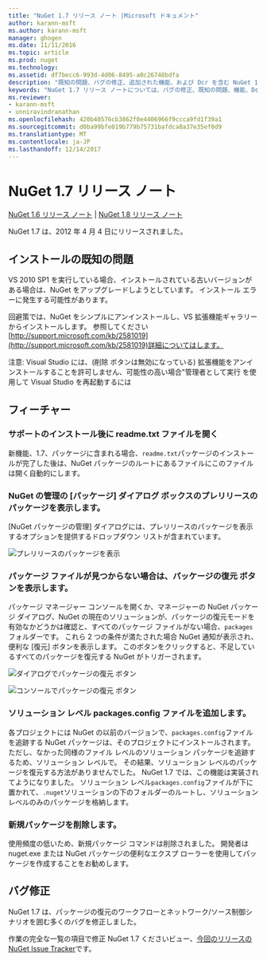 ```yaml
---
title: "NuGet 1.7 リリース ノート |Microsoft ドキュメント"
author: karann-msft
ms.author: karann-msft
manager: ghogen
ms.date: 11/11/2016
ms.topic: article
ms.prod: nuget
ms.technology: 
ms.assetid: df7becc6-993d-4d06-8495-a0c26748bdfa
description: "既知の問題、バグの修正、追加された機能、および Dcr を含む NuGet 1.7 リリース ノートです。"
keywords: "NuGet 1.7 リリース ノートについては、バグの修正、既知の問題、機能、Dcr を追加します。"
ms.reviewer:
- karann-msft
- unniravindranathan
ms.openlocfilehash: 420b40576cb3862f0e4406966f9ccca9fd1f39a1
ms.sourcegitcommit: d0ba99bfe019b779b75731bafdca8a37e35ef0d9
ms.translationtype: MT
ms.contentlocale: ja-JP
ms.lasthandoff: 12/14/2017
---
```

# <a name="nuget-17-release-notes"></a>NuGet 1.7 リリース ノート

[NuGet 1.6 リリース ノート](../release-notes/nuget-1.6.md) | [NuGet 1.8 リリース ノート](../release-notes/nuget-1.8.md)

NuGet 1.7 は、2012 年 4 月 4 日にリリースされました。

## <a name="known-installation-issue"></a>インストールの既知の問題
VS 2010 SP1 を実行している場合、インストールされている古いバージョンがある場合は、NuGet をアップグレードしようとしています。 インストール エラーに発生する可能性があります。

回避策では、NuGet をシンプルにアンインストールし、VS 拡張機能ギャラリーからインストールします。  参照してください[http://support.microsoft.com/kb/2581019](http://support.microsoft.com/kb/2581019)詳細についてはします。

注意: Visual Studio には、(削除 ボタンは無効になっている) 拡張機能をアンインストールすることを許可しません、可能性の高い場合"管理者として実行 を使用して Visual Studio を再起動するには

## <a name="features"></a>フィーチャー

### <a name="support-opening-readmetxt-file-after-installation"></a>サポートのインストール後に readme.txt ファイルを開く
新機能、1.7、パッケージに含まれる場合、`readme.txt`パッケージのインストールが完了した後は、NuGet パッケージのルートにあるファイルにこのファイルは開く自動的にします。

### <a name="show-prerelease-packages-in-the-manage-nuget-packages-dialog"></a>NuGet の管理の [パッケージ] ダイアログ ボックスのプレリリースのパッケージを表示します。
[NuGet パッケージの管理] ダイアログには、プレリリースのパッケージを表示するオプションを提供するドロップダウン リストが含まれています。

![プレリリースのパッケージを表示](./media/prerelease-dropdown.png)

### <a name="show-package-restore-button-when-package-files-are-missing"></a>パッケージ ファイルが見つからない場合は、パッケージの復元 ボタンを表示します。
パッケージ マネージャー コンソールを開くか、マネージャーの NuGet パッケージ ダイアログ、NuGet の現在のソリューションが、パッケージの復元モードを有効なかどうかは確認と、すべてのパッケージ ファイルがない場合、`packages`フォルダーです。 これら 2 つの条件が満たされた場合 NuGet 通知が表示され、便利な [復元] ボタンを表示します。 このボタンをクリックすると、不足しているすべてのパッケージを復元する NuGet がトリガーされます。

![ダイアログでパッケージの復元 ボタン](./media/packagerestore-dialog.png)

![コンソールでパッケージの復元 ボタン](./media/packagerestore-console.png)

### <a name="add-solution-level-packagesconfig-file"></a>ソリューション レベル packages.config ファイルを追加します。
各プロジェクトには NuGet の以前のバージョンで、`packages.config`ファイルを追跡する NuGet パッケージは、そのプロジェクトにインストールされます。 ただし、なかった同様のファイル レベルのソリューション パッケージを追跡するため、ソリューション レベルで。 その結果、ソリューション レベルのパッケージを復元する方法がありませんでした。
NuGet 1.7 では、この機能は実装されてようになりました。 ソリューション レベル`packages.config`ファイルが下に置かれて、`.nuget`ソリューションの下のフォルダーのルートし、ソリューション レベルのみのパッケージを格納します。

### <a name="remove-new-package-command"></a>新規パッケージを削除します。
使用頻度の低いため、新規パッケージ コマンドは削除されました。 開発者は nuget.exe または NuGet パッケージの便利なエクスプ ローラーを使用してパッケージを作成することをお勧めします。

## <a name="bug-fixes"></a>バグ修正
NuGet 1.7 は、パッケージの復元のワークフローとネットワーク/ソース制御シナリオを囲む多くのバグを修正しました。

作業の完全な一覧の項目で修正 NuGet 1.7 くださいビュー、[今回のリリースの NuGet Issue Tracker](http://nuget.codeplex.com/workitem/list/advanced?keyword=&status=Closed&type=All&priority=All&release=NuGet%201.7&assignedTo=All&component=All&sortField=Votes&sortDirection=Descending&page=0)です。
